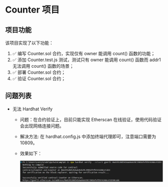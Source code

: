 # Counter 项目

## 项目功能

该项目实现了以下功能：

1. ✅ 编写 Counter.sol 合约，实现仅有 owner 能调用 count() 函数的功能；
2. ✅ 添加 Counter.test.js 测试，测试只有 owner 能调用 count() 函数而 addr1 无法调用 count() 函数的场景；
3. ✅ 部署 Counter.sol 合约；
4. ✅ 验证 Counter.sol 合约；

## 问题列表

- 无法 Hardhat Verify
    
    - 问题：在合约验证上，目前只能实现 Etherscan 在线验证，使用代码验证会出现网络连接问题。
    
    - 解决方法: 在 hardhat.config.js 中添加终端代理即可，注意端口需要为10809。

    - 效果如下：
    
        ![成功验证](assets/successfully_verify_Counter.sol_through_hardhat_verify.png)